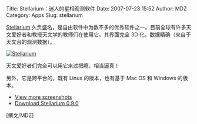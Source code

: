 Title: Stellarium：迷人的星相观测软件
Date: 2007-07-23 15:52
Author: MDZ
Category: Apps
Slug: stellarium

[Stellarium](http://www.stellarium.org/)
久负盛名，是自由软件中为数不多的优秀软件之一。目前全球有许多天文爱好者和教授天文学的教师们在使用它。其界面完全
3D 化，数据精确（来自于天文台的观测数据）。

[![Stellarium](http://i.linuxtoy.org/i/2007/07/stellarium_s.jpg)](http://i.linuxtoy.org/i/2007/07/stellarium.jpg)

天文爱好者们完全可以用它来过把瘾，相当逼真！

另外，它是跨平台的，既有 Linux 的版本，也有基于 Mac OS 和 Windows
的版本。

- [View more screenshots](http://www.stellarium.org/screenshots.html)  
- [Download Stellarium
0.9.0](https://sourceforge.net/project/downloading.php?group_id=48857&filename=stellarium-0.9.0.tar.gz&21065349)

[撰文/MDZ]

